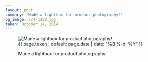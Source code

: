```yaml
---
layout: post
summary: 'Made a lightbox for product photography!'
og_image: 374-1280.jpg
taken: October 17, 2014
---
```


<figure class="post" data-src="{{ site.assets_url }}/{{ page.og_image }}">
<img alt="Made a lightbox for product photography!" sizes="(min-width: 700px) 50vw, calc(100vw - 2rem)" src="{{ site.assets_url }}/374-640.jpg" srcset="{{ site.assets_url }}/374-1280.jpg 1280w, {{ site.assets_url }}/374-960.jpg 960w, {{ site.assets_url }}/374-640.jpg 640w, {{ site.assets_url }}/374-320.jpg 320w"/>
<figcaption>
<time>{{ page.taken | default: page.date | date: "%B %-d, %Y" }}</time>
<p>Made a lightbox for product photography!</p>
</figcaption>
</figure>
